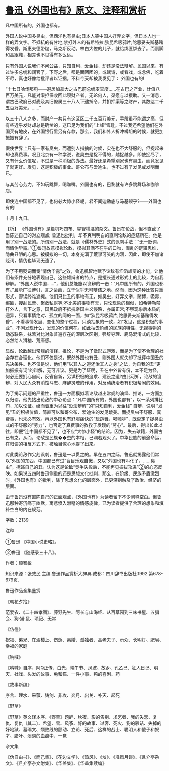 # [鲁迅《外国也有》原文、注释和赏析](https://www.vrrw.net/wx/9709.html)

凡中国所有的，外国也都有。

外国人说中国多臭虫，但西洋也有臭虫;日本人笑中国人好弄文字，但日本人也一样的弄文字。不抵抗的有甘地;禁打外人的有希特拉;狄昆希吸鸦片;陀思妥夫斯基赌得发昏。斯惠夫德带枷，马克斯反动。林白大佐的儿子，就给绑匪绑去了。而裹脚和高跟鞋，相差也不见得有多么远。

只有外国人说我们不问公益，只知自利，爱金钱，却还是没法辩解。民国以来，有过许多总统和阔官了，下野之后，都是面团团的，或赋诗，或看戏，或念佛，吃着不尽，真也好像给批评者以证据。不料今天却被我发见了： 外国也有的!

“十七日哈伐那电——避居加拿大之古巴前总统麦查度……在古巴之产业，计值八百万美元，凡能对渠担保收回此项财产者，无论何人，渠愿与以援助。又一消息，谓古巴政府已对麦及其旧僚属三十八人下逮捕令，并扣押渠等之财产，其数达二千五百万美元。……”

以三十八人之多，而财产一共只有这区区二千五百万美元，手段虽不能谓之高，但有些近乎发财却总是确凿的，这已足为我们的“上峰”雪耻。不过我还希望他们在外国买有地皮，在外国银行里另有存款，那么，我们和外人折冲樽俎的时候，就更加振振有辞了。

假使世界上只有一家有臭虫，而遭别人指摘的时候，实在也不大舒服的，但捉起来却也真费事。况且北京有一种学说，说臭虫是捉不得的，越捉越多。即使捉尽了，又有什么价值呢，不过是一种消极的办法。最好还是希望别家也有臭虫，而竟发见了就更好。发见，这是积极的事业。哥仑布与爱迪生，也不过有了发见或发明而已。

与其劳心劳力，不如玩跳舞，喝咖啡。外国也有的，巴黎就有许多跳舞场和咖啡店。

即使连中国都不见了，也何必大惊小怪呢，君不闻迦勒底与马基顿乎?——外国也有的!

十月十九日。



【析】 《外国也有》是篇机巧四布、睿智横溢的杂文。鲁迅在论战，但不直截了当陈述自己的对立观点; 鲁迅也批判，却不爽利明白的直刺论敌的症结所在。他是用了别一战法的。所谓别一战法，就是《儒林外史》式的讽刺手法：“无一贬词，而情伪毕露。”①鲁迅故意模拟论敌，模拟其满不在乎的口吻，混乱的逻辑思维，隐曲丑陋的心思。被模拟的一切，本身充满了荒谬可笑的内涵，因此，即使不加诸贬词，情伪也毕现无遗了。

为了不用贬词而奏“情伪毕露”之效，鲁迅机智地赋予论敌有滔滔雄辩的才能，让他们有条件充分地表现自己。这些雄辩者的特点，是擅长通过形式上的比较，为自我辩解。“外国人说中国……”，他们总能施以诡辩的一击：“凡中国所有的，外国也都有。”且能广征博引，言之凿凿，立于似乎无可辩诘之地。然而，因为这种比较只重形式，谬误终难遮掩。他们只比丑的事物有无，如臭虫，好弄文字，赌博，吸毒，绑匪，搜刮民膏、聚敛私财等;不比美的事物有无，只论现象的相似，如希特勒禁打外人，言下之意，国民政府不抵抗帝国主义侵略，亦属正常;不察现象后本质的迥异，只看事情绝对、孤立的同的一面，如“狄昆希吸鸦片;陀思妥夫斯基赌得发昏”，不看事情发展、变化的整个过程，只谈抽象的一致，如“发见，这是积极的事业”，不问发现什么，发现的价值何在。如此抽去阶级的民族的特性，无视事物的动态联系，抹煞对比对象普遍存在的深层次区别，强辞夺理、鹿马混淆式的比较，必然给人滑稽、荒唐感。

显然，论敌越出常规的演绎、推论，不是为了做形式游戏，而是为了使不合理的社会存在合理化。他们不仅是说，既然外国也有丑，则外国人就失却了批评中国丑的先决条件。也不仅是说，他们用“以其人之道还治其人之身”之法，为自我的丑“更加振振有词”的辩解，无可非议。更是为了证明，丑在中外皆有份，本不足为怪，何必还要扪心自问，反省自新，另谋积极的追求、建设之道?由此可知，论敌的诡辩，对人民大众有消蚀斗志、麻醉灵魂的作用，对反动统治者有积极帮闲的效用。

为了揭示问题的严重性，鲁迅一方面模拟着论敌越出常规的演绎、推论，一方面加以归谬。他先拈出论敌的中心论点：“凡中国所有的，外国也都有”，以一系列排比句，加以论证。继而着重为以往“没法辩解”的“只知自利，爱金钱” 自辩，说明 “发见“丑的积极价值，简直可以和哥仑布、爱迪生的发见媲美。而捉臭虫不舒服、真费事，也未必有效。再以外国也有舒服痛快的“玩跳舞，喝咖啡”，既否定了捉臭虫式的不舒服的“劳力”，也否定了真费事的孜孜于发现的“劳心”。最后，得出长此以往，即便“连中国都不见了”，也不应“大惊小怪”的结论。因为，失去球籍，外国古已有之。从而，论敌是民族��虫的本相，已洞若观火了。中华民族的前途命运，在归谬的相反方式下，被触目惊心地提了出来。

对此类论敌作尖刻讽刺，鲁迅是一以贯之的。早在五四之际，鲁迅就揭露他们常以“外国的东西，中国都已有过”盲目乐观自傲，又以“外国也有叫化子，……臭虫”，掩饰自己的丑。认为这是论敌“竞争失败后，不能再见振拔攻进”②的心态反映。如果说五四时鲁迅侧重的还是思想文化批判，那么，在阶级、民族矛盾激烈时，《外国也有》的批判，除了思想文化的层面外，已更深刻触及了政治、经济的层面。

由于鲁迅没有直陈自己的正面观点，《外国也有》为读者留下不少阐释空白。但鲁迅那种寄沉痛于幽默，寓悲愤入滑稽的情感旋律，已为读者提供了合理的想象和填补空白的内在规范。

字数：2139

注释

①鲁迅 《中国小说史略》。

②鲁迅 《随感录三十八》。

作者：顾智敏

知识来源：张效民 主编.鲁迅作品赏析大辞典.成都：四川辞书出版社.1992.第678-679页.

鲁迅作品全集鉴赏

《朝花夕拾》

范爱农、《二十四孝图》、藤野先生、阿长与山海经、从百草园到三味书屋、五猖会、狗·猫·鼠、琐记、无常

《仿徨》

祝福、弟兄、在酒楼上、伤逝、离婚、孤独者、高老夫子、示众、长明灯、肥皂、幸福的家庭

《呐喊》

《呐喊》自序、阿Q正传、白光、端午节、风波、故乡、孔乙己、狂人日记、明天、社戏、头发的故事、兔和猫、一件小事、鸭的喜剧、药

《故事新编》

序言、理水、采薇、铸剑、非攻、奔月、出关、补天、起死

《野草》

《野草》英文译本序、《野草》题辞、秋夜、影的告别、求乞者、我的失恋、复仇、复仇〔其二〕、希望、雪、风筝、好的故事、过客、死火、狗的驳诘、失掉的好地狱、墓碣文、颓败线的颤动、立论、死后、这样的战士、聪明人和傻子和奴才、腊叶、淡淡的血痕中、一觉

杂文集

《伪自由书》、《而己集》、《花边文学》、《热风》、《坟》、《准风月谈》、《且介亭杂文》、《且介亭杂文附集》、《华盖集》、《华盖集续编》

